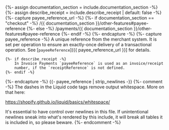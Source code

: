 {%- assign documentation_section = include.documentation_section -%}
{%- assign describe_receipt = include.describe_receipt | default: false -%}
{%- capture payee_reference_url -%}
    {%- if documentation_section == "checkout" -%}
        /{{ documentation_section }}/other-features#payee-reference
    {%- else -%}
        /payments/{{ documentation_section }}/other-features#payee-reference
    {%- endif -%}
{%- endcapture -%}
{%- capture payee_reference -%}
    A unique reference from the merchant system. It is set per operation to
    ensure an exactly-once delivery of a transactional operation. See
    [`payeeReference`]({{ payee_reference_url }}] for details.

    {%- if describe_receipt -%}
        In Invoice Payments `payeeReference` is used as an invoice/receipt
        number, if the `receiptReference` is not defined.
    {%- endif -%}
{%- endcapture -%}
{{- payee_reference | strip_newlines -}}
{%- comment -%}
The dashes in the Liquid code tags remove output whitespace. More on that here:

<https://shopify.github.io/liquid/basics/whitespace/>

It's essential to have control over newlines in this file. If unintentional
newlines sneak into what's rendered by this include, it will break all tables
it is included in, so please beware.
{%- endcomment -%}
